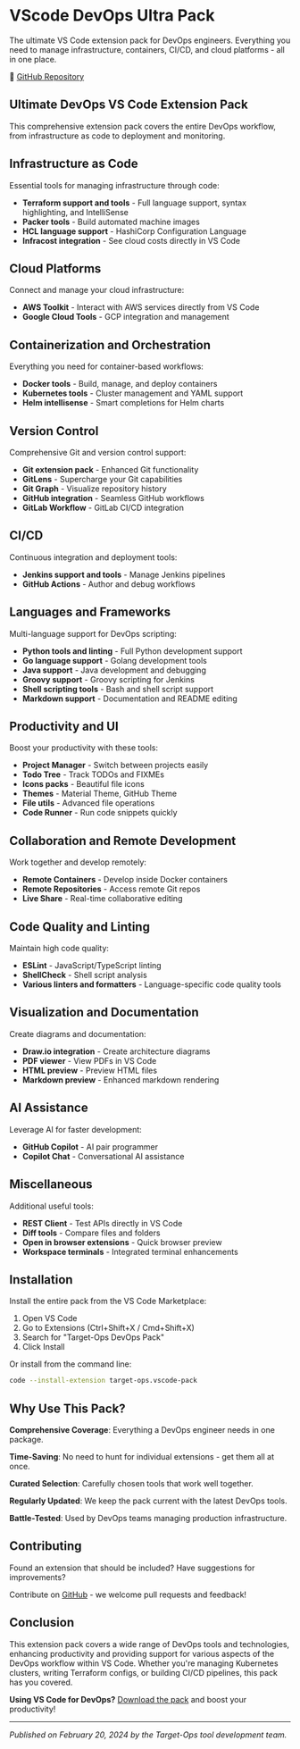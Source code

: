 # VScode DevOps Ultra Pack

The ultimate VS Code extension pack for DevOps engineers. Everything you need to manage infrastructure, containers, CI/CD, and cloud platforms - all in one place.

🔗 [GitHub Repository](https://github.com/target-ops/vscode-pack)

## Ultimate DevOps VS Code Extension Pack

This comprehensive extension pack covers the entire DevOps workflow, from infrastructure as code to deployment and monitoring.

## Infrastructure as Code

Essential tools for managing infrastructure through code:

- **Terraform support and tools** - Full language support, syntax highlighting, and IntelliSense
- **Packer tools** - Build automated machine images
- **HCL language support** - HashiCorp Configuration Language
- **Infracost integration** - See cloud costs directly in VS Code

## Cloud Platforms

Connect and manage your cloud infrastructure:

- **AWS Toolkit** - Interact with AWS services directly from VS Code
- **Google Cloud Tools** - GCP integration and management

## Containerization and Orchestration

Everything you need for container-based workflows:

- **Docker tools** - Build, manage, and deploy containers
- **Kubernetes tools** - Cluster management and YAML support
- **Helm intellisense** - Smart completions for Helm charts

## Version Control

Comprehensive Git and version control support:

- **Git extension pack** - Enhanced Git functionality
- **GitLens** - Supercharge your Git capabilities
- **Git Graph** - Visualize repository history
- **GitHub integration** - Seamless GitHub workflows
- **GitLab Workflow** - GitLab CI/CD integration

## CI/CD

Continuous integration and deployment tools:

- **Jenkins support and tools** - Manage Jenkins pipelines
- **GitHub Actions** - Author and debug workflows

## Languages and Frameworks

Multi-language support for DevOps scripting:

- **Python tools and linting** - Full Python development support
- **Go language support** - Golang development tools
- **Java support** - Java development and debugging
- **Groovy support** - Groovy scripting for Jenkins
- **Shell scripting tools** - Bash and shell script support
- **Markdown support** - Documentation and README editing

## Productivity and UI

Boost your productivity with these tools:

- **Project Manager** - Switch between projects easily
- **Todo Tree** - Track TODOs and FIXMEs
- **Icons packs** - Beautiful file icons
- **Themes** - Material Theme, GitHub Theme
- **File utils** - Advanced file operations
- **Code Runner** - Run code snippets quickly

## Collaboration and Remote Development

Work together and develop remotely:

- **Remote Containers** - Develop inside Docker containers
- **Remote Repositories** - Access remote Git repos
- **Live Share** - Real-time collaborative editing

## Code Quality and Linting

Maintain high code quality:

- **ESLint** - JavaScript/TypeScript linting
- **ShellCheck** - Shell script analysis
- **Various linters and formatters** - Language-specific code quality tools

## Visualization and Documentation

Create diagrams and documentation:

- **Draw.io integration** - Create architecture diagrams
- **PDF viewer** - View PDFs in VS Code
- **HTML preview** - Preview HTML files
- **Markdown preview** - Enhanced markdown rendering

## AI Assistance

Leverage AI for faster development:

- **GitHub Copilot** - AI pair programmer
- **Copilot Chat** - Conversational AI assistance

## Miscellaneous

Additional useful tools:

- **REST Client** - Test APIs directly in VS Code
- **Diff tools** - Compare files and folders
- **Open in browser extensions** - Quick browser preview
- **Workspace terminals** - Integrated terminal enhancements

## Installation

Install the entire pack from the VS Code Marketplace:

1. Open VS Code
2. Go to Extensions (Ctrl+Shift+X / Cmd+Shift+X)
3. Search for "Target-Ops DevOps Pack"
4. Click Install

Or install from the command line:

```bash
code --install-extension target-ops.vscode-pack
```

## Why Use This Pack?

**Comprehensive Coverage**: Everything a DevOps engineer needs in one package.

**Time-Saving**: No need to hunt for individual extensions - get them all at once.

**Curated Selection**: Carefully chosen tools that work well together.

**Regularly Updated**: We keep the pack current with the latest DevOps tools.

**Battle-Tested**: Used by DevOps teams managing production infrastructure.

## Contributing

Found an extension that should be included? Have suggestions for improvements?

Contribute on [GitHub](https://github.com/target-ops/vscode-pack) - we welcome pull requests and feedback!

## Conclusion

This extension pack covers a wide range of DevOps tools and technologies, enhancing productivity and providing support for various aspects of the DevOps workflow within VS Code. Whether you're managing Kubernetes clusters, writing Terraform configs, or building CI/CD pipelines, this pack has you covered.

**Using VS Code for DevOps?** [Download the pack](https://github.com/target-ops/vscode-pack) and boost your productivity!

---

*Published on February 20, 2024 by the Target-Ops tool development team.*

